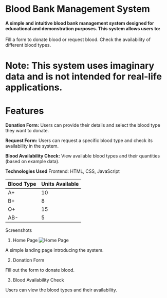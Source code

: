 # Blood Bank Management System
**A simple and intuitive blood bank management system designed for educational and demonstration purposes. This system allows users to:** <br><br>
Fill a form to donate blood or request blood.
Check the availability of different blood types.
# Note: This system uses imaginary data and is not intended for real-life applications.

# Features
**Donation Form:**
Users can provide their details and select the blood type they want to donate.

**Request Form:**
Users can request a specific blood type and check its availability in the system.

**Blood Availability Check:**
View available blood types and their quantities (based on example data).

**Technologies Used**
Frontend: HTML, CSS, JavaScript

| Blood Type | Units Available |
| ---------- | --------------- |
| A+         | 10              |
| B+         | 8               |
| O+         | 15              |
| AB-        | 5               |


Screenshots
1. Home Page
![Home Page](images/home_page.png)


A simple landing page introducing the system.

2. Donation Form

Fill out the form to donate blood.

3. Blood Availability Check

Users can view the blood types and their availability.

